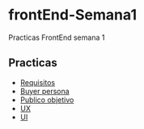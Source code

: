 # frontEnd-Semana1
Practicas FrontEnd semana 1

Practicas
---------------
* [Requisitos](/Requisitos)
* [Buyer persona](/buyer)
* [Publico objetivo](/objetivo)
* [UX](/wireframe)
* [UI](/UI)

